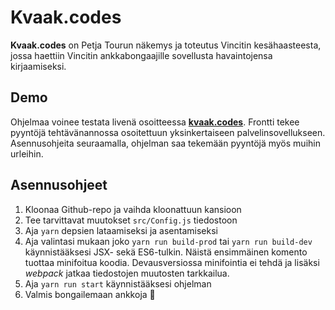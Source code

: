 # Kvaak.codes
**Kvaak.codes** on Petja Tourun näkemys ja toteutus Vincitin kesähaasteesta, jossa haettiin Vincitin ankkabongaajille sovellusta havaintojensa kirjaamiseksi.

## Demo
Ohjelmaa voinee testata livenä osoitteessa **[kvaak.codes](https://kvaak.codes/)**. Frontti tekee pyyntöjä tehtävänannossa osoitettuun yksinkertaiseen palvelinsovellukseen. Asennusohjeita seuraamalla, ohjelman saa tekemään pyyntöjä myös muihin urleihin.

## Asennusohjeet
1. Kloonaa Github-repo ja vaihda kloonattuun kansioon
2. Tee tarvittavat muutokset `src/Config.js` tiedostoon
3. Aja `yarn` depsien lataamiseksi ja asentamiseksi
4. Aja valintasi mukaan joko `yarn run build-prod` tai `yarn run build-dev` käynnistääksesi JSX- sekä ES6-tulkin. Näistä ensimmäinen komento tuottaa minifoitua koodia. Devausversiossa minifointia ei tehdä ja lisäksi *webpack* jatkaa tiedostojen muutosten tarkkailua.
5. Aja `yarn run start` käynnistääksesi ohjelman
6. Valmis bongailemaan ankkoja :muscle:
